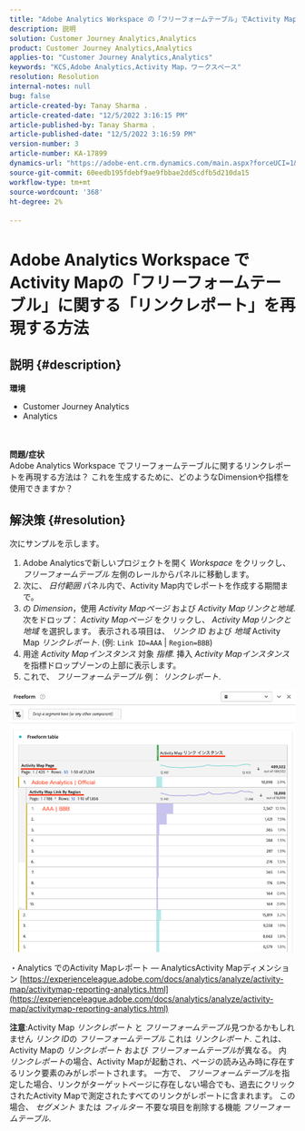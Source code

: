 ```yaml
---
title: "Adobe Analytics Workspace の「フリーフォームテーブル」でActivity Mapの「リンクレポート」を再現する方法"
description: 説明
solution: Customer Journey Analytics,Analytics
product: Customer Journey Analytics,Analytics
applies-to: "Customer Journey Analytics,Analytics"
keywords: "KCS,Adobe Analytics,Activity Map，ワークスペース"
resolution: Resolution
internal-notes: null
bug: false
article-created-by: Tanay Sharma .
article-created-date: "12/5/2022 3:16:15 PM"
article-published-by: Tanay Sharma .
article-published-date: "12/5/2022 3:16:59 PM"
version-number: 3
article-number: KA-17899
dynamics-url: "https://adobe-ent.crm.dynamics.com/main.aspx?forceUCI=1&pagetype=entityrecord&etn=knowledgearticle&id=194460be-af74-ed11-81aa-6045bd006239"
source-git-commit: 60eedb195fdebf9ae9fbbae2dd5cdfb5d210da15
workflow-type: tm+mt
source-wordcount: '368'
ht-degree: 2%

---
```


# Adobe Analytics Workspace でActivity Mapの「フリーフォームテーブル」に関する「リンクレポート」を再現する方法

## 説明 {#description}

<b>環境</b>
- Customer Journey Analytics
- Analytics

<br> <br><b>問題/症状</b><br>Adobe Analytics Workspace でフリーフォームテーブルに関するリンクレポートを再現する方法は？ これを生成するために、どのようなDimensionや指標を使用できますか？<br>

## 解決策 {#resolution}


次にサンプルを示します。

1. Adobe Analyticsで新しいプロジェクトを開く *Workspace* をクリックし、 *フリーフォームテーブル* 左側のレールからパネルに移動します。
2. 次に、 *日付範囲* パネル内で、Activity Map内でレポートを作成する期間まで。
3. の *Dimension*，使用 *Activity Mapページ* および *Activity Mapリンクと地域*. 次をドロップ： *Activity Mapページ* をクリックし、 *Activity Mapリンクと地域* を選択します。 表示される項目は、 *リンク ID* および *地域* Activity Map *リンクレポート*. (例: `Link ID=AAA` | `Region=BBB`)
4. 用途 *Activity Mapインスタンス* 対象 *指標*. 挿入 *Activity Mapインスタンス* を指標ドロップゾーンの上部に表示します。
5. これで、 *フリーフォームテーブル* 例： *リンクレポート*.


![](assets/ce099307-8f85-ec11-8d21-0022480855a4.png)

・Analytics でのActivity Mapレポート — AnalyticsActivity Mapディメンション
[https://experienceleague.adobe.com/docs/analytics/analyze/activity-map/activitymap-reporting-analytics.html](https://experienceleague.adobe.com/docs/analytics/analyze/activity-map/activitymap-reporting-analytics.html)

<b>注意</b>:Activity Map *リンクレポート* と *フリーフォームテーブル*&#x200B;見つかるかもしれません *リンク ID*&#x200B;の *フリーフォームテーブル* これは *リンクレポート*. これは、Activity Mapの *リンクレポート* および *フリーフォームテーブル*&#x200B;が異なる。 内 *リンクレポート*&#x200B;の場合、Activity Mapが起動され、ページの読み込み時に存在するリンク要素のみがレポートされます。 一方で、 *フリーフォームテーブル*&#x200B;を指定した場合、リンクがターゲットページに存在しない場合でも、過去にクリックされたActivity Mapで測定されたすべてのリンクがレポートに含まれます。 この場合、 *セグメント* または *フィルター* 不要な項目を削除する機能 *フリーフォームテーブル*.
